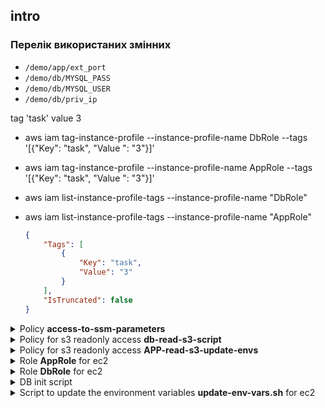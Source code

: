 
## intro
### Перелік використаних змінних
- `/demo/app/ext_port` 
- `/demo/db/MYSQL_PASS`
- `/demo/db/MYSQL_USER`
- `/demo/db/priv_ip`

tag 'task' value 3

- aws iam tag-instance-profile --instance-profile-name DbRole --tags '[{"Key": "task", "Value
": "3"}]'
- aws iam tag-instance-profile --instance-profile-name AppRole --tags '[{"Key": "task", "Value
": "3"}]'
- aws iam list-instance-profile-tags --instance-profile-name "DbRole"
- aws iam list-instance-profile-tags --instance-profile-name "AppRole"

	```json
	{
		"Tags": [
			{
				"Key": "task",
				"Value": "3"
			}
		],
		"IsTruncated": false
	}
	```
<details>
	<summary>Policy <b>access-to-ssm-parameters</b></summary>

	```json
	{
		"Version": "2012-10-17",
		"Statement": [
			{
				"Sid": "SSMListParams",
				"Effect": "Allow",
				"Action": [
					"ssm:DescribeParameters"
				],
				"Resource": "*"
			},
			{
				"Sid": "SSMGetParams",
				"Effect": "Allow",
				"Action": [
					"ssm:GetParameter",
					"ssm:GetParameters"
				],
				"Resource": "arn:aws:ssm:eu-central-1:872907144139:parameter/demo/db/*",
				"Condition": {
					"StringEquals": {
						"aws:PrincipalTag/task": "3"
					}
				}
			}
		]
	}
	```

</details>
<details>
	<summary>Policy for s3 readonly access <b>db-read-s3-script</b></summary>

	```json
	{
		"Version": "2012-10-17",
		"Statement": [
			{
				"Effect": "Allow",
				"Action": [
					"s3:GetObject",
					"s3:DescribeJob",
					"s3:List*"
				],
				"Resource": "arn:aws:s3:::hw-3-yuliia-rul/maria-db-ssm.sh"
			}
		]
	}
	```

</details>
<details>
	<summary>Policy for s3 readonly access <b>APP-read-s3-update-envs</b></summary>

	```json
	{
		"Version": "2012-10-17",
		"Statement": [
			{
				"Effect": "Allow",
				"Action": [
					"s3:GetObject"
				],
				"Resource": "arn:aws:s3:::hw-3-yuliia-rul/update-env-vars.sh"
			}
		]
	}
	```

</details>
<details>
	<summary>Role <b>AppRole</b> for ec2</summary>

	```json
	{
		"Version": "2012-10-17",
		"Statement": [
			{
				"Effect": "Allow",
				"Principal": {
					"Service": "ec2.amazonaws.com"
				},
				"Action": "sts:AssumeRole"
			}
		]
	}
	```
</details>


<details>
	<summary>Role <b>DbRole</b> for ec2</summary>

	```json
	{
		"Version": "2012-10-17",
		"Statement": [
			{
				"Effect": "Allow",
				"Principal": {
					"Service": "ec2.amazonaws.com"
				},
				"Action": "sts:AssumeRole"
			}
		]
	}
	```

</details>

<details>
	<summary>DB init script</summary>
		
	```bash

	#!/bin/bash

	# Update package index
	sudo apt-get update

	# Install MariaDB
	sudo apt-get install mariadb-server awscli -y

	# Start MariaDB service
	sudo systemctl start mariadb

	# Enable MariaDB to start on boot
	sudo systemctl enable mariadb

	# Get parameters from AWS Systems Manager Parameter Store
	MYSQL_USER=$(aws ssm get-parameter --name "/demo/db/MYSQL_USER" --query "Parameter.Value" --output text --with-decryption)
	MYSQL_PASS=$(aws ssm get-parameter --name "/demo/db/MYSQL_PASS" --query "Parameter.Value" --output text --with-decryption)

	# Set root password for MariaDB 
	sudo mysqladmin -u root password "${MYSQL_PASS}"

	# Create a new database
	sudo mysql -u root -p"${MYSQL_PASS}" -e "CREATE DATABASE hillelDB;"

	# Create a new user
	sudo mysql -u root -p"${MYSQL_PASS}" -e "CREATE USER '${MYSQL_USER}'@'%' IDENTIFIED BY '${MYSQL_PASS}';"

	# Grant privileges to the new user for the new database
	sudo mysql -u root -p"${MYSQL_PASS}" -e "GRANT ALL PRIVILEGES ON hillelDB.* TO '${MYSQL_USER}'@'%';"

	# Flush privileges
	sudo mysql -u root -p"${MYSQL_PASS}" -e "FLUSH PRIVILEGES;"

	# Restart MariaDB service
	sudo systemctl restart mariadb

	echo "MariaDB installation, database creation, and user setup completed."

	```

</details>

<details>
	<summary>Script to update the environment variables <b>update-env-vars.sh</b> for ec2</summary>

	```bash

	#!/bin/bash

	# Get parameters from AWS Systems Manager Parameter Store
	MYSQL_USER=$(aws ssm get-parameter --name "/demo/db/MYSQL_USER" --query "Parameter.Value" --output text --with-decryption)
	MYSQL_PASS=$(aws ssm get-parameter --name "/demo/db/MYSQL_PASS" --query "Parameter.Value" --output text --with-decryption)
	MYSQL_DB=$(aws ssm get-parameter --name "/demo/db/MYSQL_DB" --query "Parameter.Value" --output text --with-decryption)
	EXT_PORT=$(aws ssm get-parameter --name "/demo/app/ext_port" --query "Parameter.Value" --output text --with-decryption)
	MYSQL_HOST=$(aws ssm get-parameter --name "/demo/db/MYSQL_HOST" --query "Parameter.Value" --output text --with-decryption)

	# Update environment variables in /etc/environment
	echo "Updating environment variables in /etc/environment"

	# Backup current /etc/environment
	sudo cp /etc/environment /etc/environment.bak

	# Remove existing variables if they exist
	sudo sed -i '/^MYSQL_USER=/d' /etc/environment
	sudo sed -i '/^MYSQL_PASS=/d' /etc/environment
	sudo sed -i '/^MYSQL_DB=/d' /etc/environment
	sudo sed -i '/^EXT_PORT=/d' /etc/environment
	sudo sed -i '/^MYSQL_HOST=/d' /etc/environment

	# Add new variables
	echo "MYSQL_USER=${MYSQL_USER}" | sudo tee -a /etc/environment
	echo "MYSQL_PASS=${MYSQL_PASS}" | sudo tee -a /etc/environment
	echo "MYSQL_DB=${MYSQL_DB}" | sudo tee -a /etc/environment
	echo "EXT_PORT=${EXT_PORT}" | sudo tee -a /etc/environment
	echo "MYSQL_HOST=${MYSQL_HOST}" | sudo tee -a /etc/environment

	# Source the updated environment file to apply changes immediately
	source /etc/environment

	echo "Environment variables updated successfully."

	# Optional: Restart any services that rely on these environment variables
	# Example: sudo systemctl restart my-app-service

	```

</details>
